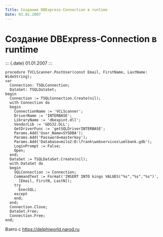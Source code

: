```yaml
---
Title: Создание DBExpress-Connection в runtime
Date: 01.01.2007
---
```



Создание DBExpress-Connection в runtime
=======================================

::: {.date}
01.01.2007
:::

    procedure TVCLScanner.PostUser(const Email, FirstName, LastName: WideString); 
    var 
      Connection: TSQLConnection; 
      DataSet: TSQLDataSet; 
    begin 
      Connection := TSQLConnection.Create(nil); 
      with Connection do 
      begin 
        ConnectionName := 'VCLScanner'; 
        DriverName := 'INTERBASE'; 
        LibraryName := 'dbexpint.dll'; 
        VendorLib := 'GDS32.DLL'; 
        GetDriverFunc := 'getSQLDriverINTERBASE'; 
        Params.Add('User_Name=SYSDBA'); 
        Params.Add('Password=masterkey'); 
        Params.Add('Database=milo2:D:\frank\webservices\umlbank.gdb'); 
        LoginPrompt := False; 
        Open; 
      end; 
      DataSet := TSQLDataSet.Create(nil); 
      with DataSet do 
      begin 
        SQLConnection := Connection; 
        CommandText := Format('INSERT INTO kings VALUES("%s","%s","%s")', 
          [Email, FirstN, LastN]); 
        try 
          ExecSQL; 
        except 
        end; 
      end; 
      Connection.Close; 
      DataSet.Free; 
      Connection.Free; 
    end;

Взято с <https://delphiworld.narod.ru>

